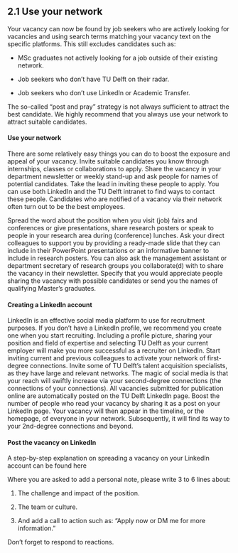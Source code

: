 ## 2.1 Use your network 

Your vacancy can now be found by job seekers who are actively looking for vacancies and using search terms matching your vacancy text on the specific platforms. This still excludes candidates such as:  

* MSc graduates not actively looking for a job outside of their existing network. 

* Job seekers who don’t have TU Delft on their radar. 

* Job seekers who don’t use LinkedIn or Academic Transfer. 


The so-called “post and pray” strategy is not always sufficient to attract the best candidate. We highly recommend that you always use your network to attract suitable candidates. 

#### Use your network  

There are some relatively easy things you can do to boost the exposure and appeal of your vacancy. Invite suitable candidates you know through internships, classes or collaborations to apply. Share the vacancy in your department newsletter or weekly stand-up and ask people for names of potential candidates. Take the lead in inviting these people to apply. You can use both LinkedIn and the TU Delft intranet to find ways to contact these people. Candidates who are notified of a vacancy via their network often turn out to be the best employees.  

Spread the word about the position when you visit (job) fairs and conferences or give presentations, share research posters or speak to people in your research area during (conference) lunches. Ask your direct colleagues to support you by providing a ready-made slide that they can include in their PowerPoint presentations or an informative banner to include in research posters. You can also ask the management assistant or department secretary of research groups you collaborate(d) with to share the vacancy in their newsletter. Specify that you would appreciate people sharing the vacancy with possible candidates or send you the names of qualifying Master’s graduates. 

#### Creating a LinkedIn account 

LinkedIn is an effective social media platform to use for recruitment purposes. If you don’t have a LinkedIn profile, we recommend you create one when you start recruiting. Including a profile picture, sharing your position and field of expertise and selecting TU Delft as your current employer will make you more successful as a recruiter on LinkedIn. Start inviting current and previous colleagues to activate your network of first-degree connections. Invite some of TU Delft’s talent acquisition specialists, as they have large and relevant networks. The magic of social media is that your reach will swiftly increase via your second-degree connections (the connections of your connections). All vacancies submitted for publication online are automatically posted on the TU Delft LinkedIn page. Boost the number of people who read your vacancy by sharing it as a post on your LinkedIn page. Your vacancy will then appear in the timeline, or the homepage, of everyone in your network. Subsequently, it will find its way to your 2nd-degree connections and beyond.  

#### Post the vacancy on LinkedIn 

A step-by-step explanation on spreading a vacancy on your LinkedIn account can be found here 
<!-- [DOCUMENT LINKEDIN HOW TO SHARE]  -->

Where you are asked to add a personal note, please write 3 to 6 lines about:  

1. The challenge and impact of the position. 

2. The team or culture.  

3. And add a call to action such as: “Apply now or DM me for more information.” 

Don’t forget to respond to reactions. 